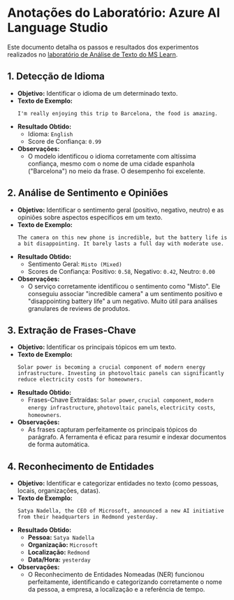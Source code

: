 # Anotações do Laboratório: Azure AI Language Studio

Este documento detalha os passos e resultados dos experimentos realizados no [laboratório de Análise de Texto do MS Learn](https://microsoftlearning.github.io/mslearn-ai-fundamentals/Instructions/Labs/06-text-analysis.html).

## 1. Detecção de Idioma

* **Objetivo:** Identificar o idioma de um determinado texto.
* **Texto de Exemplo:**
    ```
    I'm really enjoying this trip to Barcelona, the food is amazing.
    ```
* **Resultado Obtido:**
    * Idioma: `English`
    * Score de Confiança: `0.99`
* **Observações:**
    * O modelo identificou o idioma corretamente com altíssima confiança, mesmo com o nome de uma cidade espanhola ("Barcelona") no meio da frase. O desempenho foi excelente.

## 2. Análise de Sentimento e Opiniões

* **Objetivo:** Identificar o sentimento geral (positivo, negativo, neutro) e as opiniões sobre aspectos específicos em um texto.
* **Texto de Exemplo:**
    ```
    The camera on this new phone is incredible, but the battery life is a bit disappointing. It barely lasts a full day with moderate use.
    ```
* **Resultado Obtido:**
    * Sentimento Geral: `Misto (Mixed)`
    * Scores de Confiança: Positivo: `0.58`, Negativo: `0.42`, Neutro: `0.00`
* **Observações:**
    * O serviço corretamente identificou o sentimento como "Misto". Ele conseguiu associar "incredible camera" a um sentimento positivo e "disappointing battery life" a um negativo. Muito útil para análises granulares de reviews de produtos.

## 3. Extração de Frases-Chave

* **Objetivo:** Identificar os principais tópicos em um texto.
* **Texto de Exemplo:**
    ```
    Solar power is becoming a crucial component of modern energy infrastructure. Investing in photovoltaic panels can significantly reduce electricity costs for homeowners.
    ```
* **Resultado Obtido:**
    * Frases-Chave Extraídas: `Solar power`, `crucial component`, `modern energy infrastructure`, `photovoltaic panels`, `electricity costs`, `homeowners`.
* **Observações:**
    * As frases capturam perfeitamente os principais tópicos do parágrafo. A ferramenta é eficaz para resumir e indexar documentos de forma automática.

## 4. Reconhecimento de Entidades

* **Objetivo:** Identificar e categorizar entidades no texto (como pessoas, locais, organizações, datas).
* **Texto de Exemplo:**
    ```
    Satya Nadella, the CEO of Microsoft, announced a new AI initiative from their headquarters in Redmond yesterday.
    ```
* **Resultado Obtido:**
    * **Pessoa:** `Satya Nadella`
    * **Organização:** `Microsoft`
    * **Localização:** `Redmond`
    * **Data/Hora:** `yesterday`
* **Observações:**
    * O Reconhecimento de Entidades Nomeadas (NER) funcionou perfeitamente, identificando e categorizando corretamente o nome da pessoa, a empresa, a localização e a referência de tempo.
